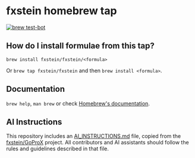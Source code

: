 # fxstein homebrew tap

[![brew test-bot](https://github.com/fxstein/homebrew-fxstein/actions/workflows/tests.yml/badge.svg)](https://github.com/fxstein/homebrew-fxstein/actions/workflows/tests.yml)

## How do I install formulae from this tap?

`brew install fxstein/fxstein/<formula>`

Or `brew tap fxstein/fxstein` and then `brew install <formula>`.

## Documentation

`brew help`, `man brew` or check [Homebrew's documentation](https://docs.brew.sh).

## AI Instructions

This repository includes an [AI_INSTRUCTIONS.md](./AI_INSTRUCTIONS.md) file, copied from the [fxstein/GoProX](https://github.com/fxstein/GoProX) project. All contributors and AI assistants should follow the rules and guidelines described in that file.
